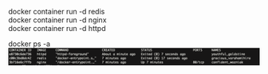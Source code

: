 docker container run -d redis  
docker container run -d nginx  
docker container run -d httpd  

docker ps -a
![Result docker ps -a](/images/img1.png)
